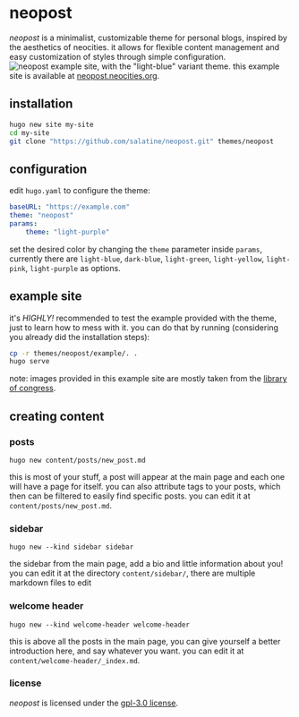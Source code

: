 # neopost
*neopost* is a minimalist, customizable theme for personal blogs, inspired by the aesthetics of neocities. it allows for flexible content management and easy customization of styles through simple configuration.
![neopost example site, with the "light-blue" variant theme.](https://raw.githubusercontent.com/salatine/neopost/main/images/screenshot.png)
this example site is available at [neopost.neocities.org](https://neopost.neocities.org).

## installation
```bash
hugo new site my-site
cd my-site
git clone "https://github.com/salatine/neopost.git" themes/neopost
```


## configuration
edit `hugo.yaml` to configure the theme:
```yaml
baseURL: "https://example.com"
theme: "neopost"
params:
    theme: "light-purple"
```
set the desired color by changing the `theme` parameter inside `params`, currently there are `light-blue`, `dark-blue`, `light-green`, `light-yellow`, `light-pink`, `light-purple` as options.


## example site
it's *HIGHLY!* recommended to test the example provided with the theme, just to learn how to mess with it. you can do that by running (considering you already did the installation steps):
```bash
cp -r themes/neopost/example/. .
hugo serve
```
note: images provided in this example site are mostly taken from the [library of congress](https://www.loc.gov/free-to-use/cats/).

## creating content

### posts
```
hugo new content/posts/new_post.md
```
this is most of your stuff, a post will appear at the main page and each one will have a page for itself. you can also attribute tags to your posts, which then can be filtered to easily find specific posts.
you can edit it at `content/posts/new_post.md`.


### sidebar
```
hugo new --kind sidebar sidebar
```
the sidebar from the main page, add a bio and little information about you!
you can edit it at the directory `content/sidebar/`, there are multiple markdown files to edit


### welcome header
```
hugo new --kind welcome-header welcome-header
```
this is above all the posts in the main page, you can give yourself a better introduction here, and say whatever you want.
you can edit it at `content/welcome-header/_index.md`.


### license
*neopost* is licensed under the [gpl-3.0 license](https://raw.githubusercontent.com/salatine/neopost/main/LICENSE).
